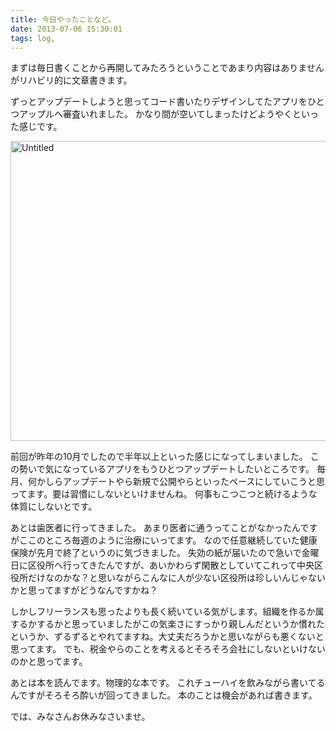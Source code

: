 ```yaml
---
title: 今日やったことなど。
date: 2013-07-06 15:30:01
tags: log,
---
```

まずは毎日書くことから再開してみたろうということであまり内容はありませんがリハビリ的に文章書きます。

ずっとアップデートしようと思ってコード書いたりデザインしてたアプリをひとつアップルへ審査いれました。
かなり間が空いてしまったけどようやくといった感じです。

<a href="https://www.flickr.com/photos/shigeki_takeguchi/16616726889" title="Untitled by shigeki takeguchi, on Flickr"><img src="https://farm9.staticflickr.com/8691/16616726889_ed4f76c735_z.jpg" width="640" height="480" alt="Untitled"></a>

前回が昨年の10月でしたので半年以上といった感じになってしまいました。
この勢いで気になっているアプリをもうひとつアップデートしたいところです。
毎月、何かしらアップデートやら新規で公開やらといったペースにしていこうと思ってます。要は習慣にしないといけませんね。
何事もこつこつと続けるような体質にしないとです。

あとは歯医者に行ってきました。
あまり医者に通うってことがなかったんですがここのところ毎週のように治療にいってます。
なので任意継続していた健康保険が先月で終了というのに気づきました。
失効の紙が届いたので急いで金曜日に区役所へ行ってきたんですが、あいかわらず閑散としていてこれって中央区役所だけなのかな？と思いながらこんなに人が少ない区役所は珍しいんじゃないかと思ってますがどうなんですかね？

しかしフリーランスも思ったよりも長く続いている気がします。組織を作るか属するかするかと思っていましたがこの気楽さにすっかり親しんだというか慣れたというか、ずるずるとやれてますね。大丈夫だろうかと思いながらも悪くないと思ってます。
でも、税金やらのことを考えるとそろそろ会社にしないといけないのかと思ってます。

あとは本を読んでます。物理的な本です。
これチューハイを飲みながら書いてるんですがそろそろ酔いが回ってきました。
本のことは機会があれば書きます。

では、みなさんお休みなさいませ。
